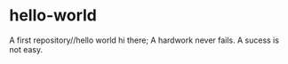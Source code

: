 # hello-world
A first repository//hello world
hi there;
 A hardwork never fails.
 A sucess is not easy.
